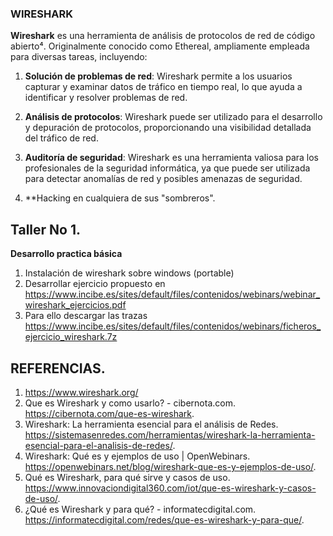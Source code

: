 ### WIRESHARK

**Wireshark** es una herramienta de análisis de protocolos de red de código abierto⁴. Originalmente conocido como Ethereal, ampliamente empleada para diversas tareas, incluyendo:

1. **Solución de problemas de red**: Wireshark permite a los usuarios capturar y examinar datos de tráfico en tiempo real, lo que ayuda a identificar y resolver problemas de red.

2. **Análisis de protocolos**: Wireshark puede ser utilizado para el desarrollo y depuración de protocolos, proporcionando una visibilidad detallada del tráfico de red.

3. **Auditoría de seguridad**: Wireshark es una herramienta valiosa para los profesionales de la seguridad informática, ya que puede ser utilizada para detectar anomalías de red y posibles amenazas de seguridad.
   
5.  **Hacking en cualquiera de sus "sombreros". 



##  Taller No 1.
**Desarrollo practica básica** 

1. Instalación de wireshark sobre windows  (portable)
2. Desarrollar ejercicio propuesto en  https://www.incibe.es/sites/default/files/contenidos/webinars/webinar_wireshark_ejercicios.pdf
3. Para ello descargar las trazas https://www.incibe.es/sites/default/files/contenidos/webinars/ficheros_ejercicio_wireshark.7z


## REFERENCIAS.

1. https://www.wireshark.org/
2. Que es Wireshark y como usarlo? - cibernota.com. https://cibernota.com/que-es-wireshark.
3. Wireshark: La herramienta esencial para el análisis de Redes. https://sistemasenredes.com/herramientas/wireshark-la-herramienta-esencial-para-el-analisis-de-redes/.
4. Wireshark: Qué es y ejemplos de uso | OpenWebinars. https://openwebinars.net/blog/wireshark-que-es-y-ejemplos-de-uso/.
5.  Qué es Wireshark, para qué sirve y casos de uso. https://www.innovaciondigital360.com/iot/que-es-wireshark-y-casos-de-uso/.
6.  ¿Qué es Wireshark y para qué? - informatecdigital.com. https://informatecdigital.com/redes/que-es-wireshark-y-para-que/.
